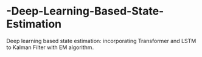 # -Deep-Learning-Based-State-Estimation
Deep learning based state estimation: incorporating Transformer and LSTM to Kalman Filter with EM algorithm.
